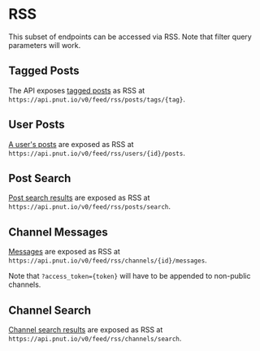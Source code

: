 # RSS

This subset of endpoints can be accessed via RSS. Note that filter query parameters will work.


## Tagged Posts

The API exposes [tagged posts](../posts/streams#get-posts-tag-tag) as RSS at `https://api.pnut.io/v0/feed/rss/posts/tags/{tag}`.


## User Posts

[A user's posts](../posts/streams#get-users-id-posts) are exposed as RSS at `https://api.pnut.io/v0/feed/rss/users/{id}/posts`.


## Post Search

[Post search results](../posts/search#get-posts-search) are exposed as RSS at `https://api.pnut.io/v0/feed/rss/posts/search`.


## Channel Messages

[Messages](../messages/lookup#get-channels-id-messages) are exposed as RSS at `https://api.pnut.io/v0/feed/rss/channels/{id}/messages`.

Note that `?access_token={token}` will have to be appended to non-public channels.


## Channel Search

[Channel search results](../channels/search#get-channels-search) are exposed as RSS at `https://api.pnut.io/v0/feed/rss/channels/search`.